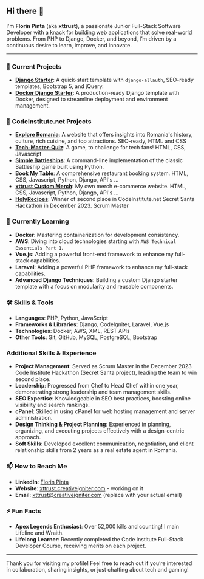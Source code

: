 ## Hi there 👋

I'm **Florin Pinta** (aka **xttrust**), a passionate Junior Full-Stack Software Developer with a knack for building web applications that solve real-world problems. From PHP to Django, Docker, and beyond, I’m driven by a continuous desire to learn, improve, and innovate. 

---

### 🔭 Current Projects

- **[Django Starter](https://github.com/xttrust/django-starter)**: A quick-start template with `django-allauth`, SEO-ready templates, Bootstrap 5, and jQuery.
- **[Docker Django Starter](https://github.com/xttrust/docker-django)**: A production-ready Django template with Docker, designed to streamline deployment and environment management.

### 🔭 CodeInstitute.net Projects
- **[Explore Romania](https://github.com/xttrust/explore-romania)**: A website that offers insights into Romania's history, culture, rich cuisine, and top attractions. SEO-ready, HTML and CSS
- **[Tech-Master-Quiz](https://github.com/xttrust/Tech-Master-Quiz)**: A game, to challenge for tech fans! HTML, CSS, Javascript
- **[Simple Battleships](https://github.com/xttrust/simple-battleships)**: A command-line implementation of the classic Battleship game built using Python.
- **[Book My Table](https://github.com/xttrust/BookMyTable)**: A comprehensive restaurant booking system. HTML, CSS, Javascript, Python, Django, API's ...
- **[xttrust Custom Merch](https://github.com/xttrust/xttrust-custom-merch)**: My own merch e-commerce website. HTML, CSS, Javascript, Python, Django, API's ...
- **[HolyRecipes](https://github.com/xttrust/HolyRecipes)**: Winner of second place in CodeInstitute.net Secret Santa Hackathon in December 2023. Scrum Master

### 🌱 Currently Learning

- **Docker**: Mastering containerization for development consistency.
- **AWS**: Diving into cloud technologies starting with `AWS Technical Essentials Part 1`.
- **Vue.js**: Adding a powerful front-end framework to enhance my full-stack capabilities.
- **Laravel**: Adding a powerful PHP framework to enhance my full-stack capabilities.
- **Advanced Django Techniques**: Building a custom Django starter template with a focus on modularity and reusable components.

### 🛠️ Skills & Tools

- **Languages**: PHP, Python, JavaScript
- **Frameworks & Libraries**: Django, CodeIgniter, Laravel, Vue.js
- **Technologies**: Docker, AWS, XML, REST APIs
- **Other Tools**: Git, GitHub, MySQL, PostgreSQL, Bootstrap

### Additional Skills & Experience

- **Project Management**: Served as Scrum Master in the December 2023 Code Institute Hackathon (Secret Santa project), leading the team to win second place.
- **Leadership**: Progressed from Chef to Head Chef within one year, demonstrating strong leadership and team management skills.
- **SEO Expertise**: Knowledgeable in SEO best practices, boosting online visibility and search rankings.
- **cPanel**: Skilled in using cPanel for web hosting management and server administration.
- **Design Thinking & Project Planning**: Experienced in planning, organizing, and executing projects effectively with a design-centric approach.
- **Soft Skills**: Developed excellent communication, negotiation, and client relationship skills from 2 years as a real estate agent in Romania.


### 📫 How to Reach Me

- **LinkedIn**: [Florin Pinta](https://www.linkedin.com/in/florin-pinta-39984aa7/)
- **Website**: [xttrust.creativeigniter.com](https://xttrust.creativeigniter.com/) - working on it
- **Email**: xttrust@creativeigniter.com (replace with your actual email)

### ⚡ Fun Facts

- **Apex Legends Enthusiast**: Over 52,000 kills and counting! I main Lifeline and Wraith.
- **Lifelong Learner**: Recently completed the Code Institute Full-Stack Developer Course, receiving merits on each project.

---

Thank you for visiting my profile! Feel free to reach out if you’re interested in collaboration, sharing insights, or just chatting about tech and gaming!
